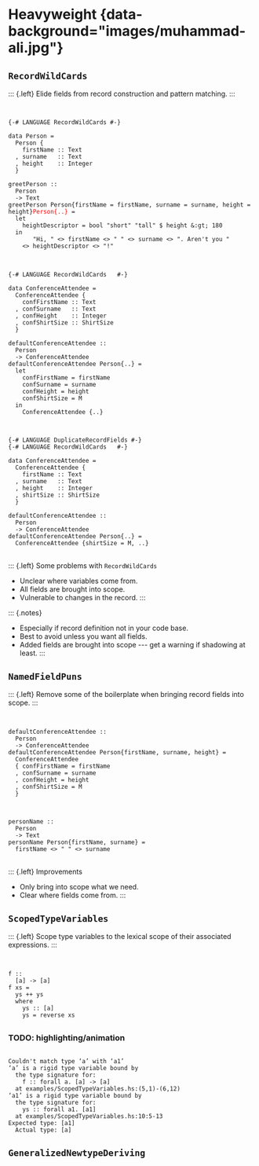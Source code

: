 # Heavyweight {data-background="images/muhammad-ali.jpg"}

## `RecordWildCards`

::: {.left}
Elide fields from record construction and pattern matching.
:::

##

<pre class="haskell"><code data-trim data-noescape>
<span class="fragment" data-fragment-index="4">{-# LANGUAGE RecordWildCards #-}</span>

<span class="fragment fade-in-then-semi-out" data-fragment-index="1">data Person =
  Person {
    firstName :: Text
  , surname   :: Text
  , height    :: Integer
  }</span>

<span class="fragment fade-in-then-semi-out" data-fragment-index="2">greetPerson ::
  Person
  -> Text
greetPerson </span><span class="fragment" data-fragment-index="2"><span class="fragment highlight-red" data-fragment-index="3"><span class="fragment fade-out no-layout" data-fragment-index="5">Person{firstName = firstName, surname = surname, height = height}</span></span></span><span class="fragment no-layout" style="color: red" data-fragment-index="5">Person{..}</span><span class="fragment fade-in-then-semi-out" data-fragment-index="2"> =
  let
    heightDescriptor = bool "short" "tall" $ height &:gt; 180
  in
       "Hi, " <> firstName <> " " <> surname <> ". Aren't you "
    <> heightDescriptor <> "!"</span>
</code></pre>

##

<pre class="haskell"><code data-trim data-noescape>
{-# LANGUAGE RecordWildCards   #-}

<span class="fragment fade-in-then-semi-out" data-fragment-index="1">data ConferenceAttendee =
  ConferenceAttendee {
    confFirstName :: Text
  , confSurname   :: Text
  , confHeight    :: Integer
  , confShirtSize :: ShirtSize
  }</span>

<span class="fragment fade-in-then-semi-out" data-fragment-index="2">defaultConferenceAttendee ::
  Person
  -> ConferenceAttendee
defaultConferenceAttendee Person{..} =
  let
    confFirstName = firstName
    confSurname = surname
    confHeight = height</span>
    <span class="fragment" data-fragment-index="3">confShirtSize = M</span>
  <span class="fragment fade-in-then-semi-out" data-fragment-index="2">in</span>
    <span class="fragment" data-fragment-index="4">ConferenceAttendee {..}</span>
</code></pre>

##

<pre class="haskell"><code data-trim data-noescape>
<span class="fragment fade-in-then-semi-out" data-fragment-index="1">{-# LANGUAGE DuplicateRecordFields #-}
{-# LANGUAGE RecordWildCards   #-}</span>

<span class="fragment fade-in-then-semi-out" data-fragment-index="2">data ConferenceAttendee =
  ConferenceAttendee {</span>
    <span class="fragment fade-in-then-semi-out" data-fragment-index="3">firstName :: Text
  , surname   :: Text
  , height    :: Integer
  , shirtSize :: ShirtSize</span>
  <span class="fragment fade-in-then-semi-out" data-fragment-index="2">}</span>

<span class="fragment fade-in-then-semi-out" data-fragment-index="4">defaultConferenceAttendee ::
  Person
  -> ConferenceAttendee
defaultConferenceAttendee</span> <span class="fragment" data-fragment-index="5">Person{..}</span> <span class="fragment fade-in-then-semi-out" data-fragment-index="4">=</span>
  <span class="fragment" data-fragment-index="6">ConferenceAttendee {shirtSize = M, ..}</span>
</code></pre>

##

::: {.left}
Some problems with `RecordWildCards`

 - Unclear where variables come from.
 - All fields are brought into scope.
 - Vulnerable to changes in the record.
:::

::: {.notes}
- Especially if record definition not in your code base.
- Best to avoid unless you want all fields.
- Added fields are brought into scope --- get a warning if shadowing at least.
:::


## `NamedFieldPuns`

::: {.left}
Remove some of the boilerplate when bringing record fields into scope.
:::

##

<pre class="haskell"><code data-trim data-noescape>
<span class="fragment fade-in-then-semi-out" data-fragment-index="1">defaultConferenceAttendee ::
  Person
  -> ConferenceAttendee
defaultConferenceAttendee</span> <span class="fragment" data-fragment-index="2">Person{firstName, surname, height}</span> <span class="fragment fade-in-then-semi-out" data-fragment-index="1">=</span>
  <span class="fragment fade-in-then-semi-out" data-fragment-index="1">ConferenceAttendee
  {</span> <span class="fragment fade-in-then-semi-out" data-fragment-index="3">confFirstName = firstName
  , confSurname = surname
  , confHeight = height
  , confShirtSize = M</span>
  <span class="fragment fade-in-then-semi-out" data-fragment-index="1">}</span>
</code></pre>

##

<pre class="haskell"><code data-trim data-noescape>
personName ::
  Person
  -> Text
personName Person{firstName, surname} =
  firstName <> " " <> surname
</code></pre>

##

::: {.left}
Improvements

 - Only bring into scope what we need.
 - Clear where fields come from.
:::

## `ScopedTypeVariables`

::: {.left}
Scope type variables to the lexical scope of their associated expressions.
:::

##

<pre class="haskell"><code data-trim data-noescape>
<span class="fragment fade-in-then-semi-out" data-fragment-index="1">f ::
  [a] -> [a]
f xs =
  ys ++ ys
  where</span>
    <span class="fragment" data-fragment-index="1">ys :: [a]</span><span class="fragment" data-fragment-index="2"> </span>
    <span class="fragment fade-in-then-semi-out" data-fragment-index="1">ys = reverse xs</span>
</code></pre>

##

### TODO: highlighting/animation

<pre><code class="nohighlight" data-trim data-noescape>
Couldn't match type ‘a’ with ‘a1’
‘a’ is a rigid type variable bound by
  the type signature for:
    f :: forall a. [a] -> [a]
  at examples/ScopedTypeVariables.hs:(5,1)-(6,12)
‘a1’ is a rigid type variable bound by
  the type signature for:
    ys :: forall a1. [a1]
  at examples/ScopedTypeVariables.hs:10:5-13
Expected type: [a1]
  Actual type: [a]
</code></pre>

## `GeneralizedNewtypeDeriving`



